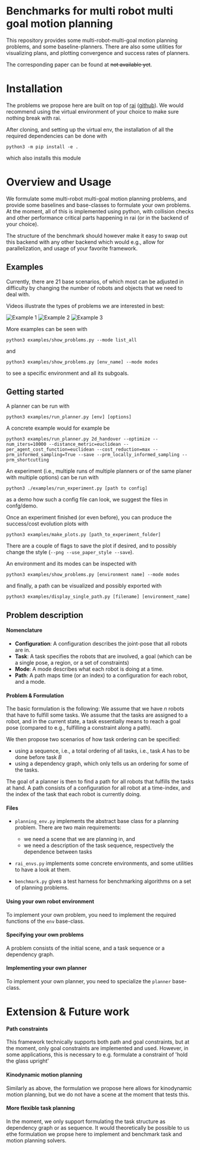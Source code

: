 # Benchmarks for multi robot multi goal motion planning

This repository provides some multi-robot-multi-goal motion planning problems, and some baseline-planners.
There are also some utilities for visualizing plans, and plotting convergence and success rates of planners.

The corresponding paper can be found at ~~not available yet~~.

# Installation
The problems we propose here are built on top of [rai](https://marctoussaint.github.io/robotic/index.html) ([github](https://github.com/MarcToussaint/robotic)). We would recommend using the virtual environment of your choice to make sure nothing break with rai.

After cloning, and setting up the virtual env, the installation of all the required dependencies can be done with

```
python3 -m pip install -e .
```

which also installs this module

# Overview and Usage

We formulate some multi-robot multi-goal motion planning problems, and provide some baselines and base-classes to formulate your own problems.
At the moment, all of this is implemented using python, with collision checks and other performance critical parts happening in rai (or in the backend of your choice).

The structure of the benchmark should however make it easy to swap out this backend with any other backend which would e.g., allow for parallelization, and usage of your favorite framework.

## Examples
Currently, there are 21 base scenarios, of which most can be adjusted in difficulty by changing the number of robots and objects that we need to deal with.

Videos illustrate the types of problems we are interested in best:

![Example 1](assets/box_rearrangement.gif)
![Example 2](assets/box_stacking_four_in_use.gif)
![Example 3](assets/mobile_four_dep.gif)

More examples can be seen with

```
python3 examples/show_problems.py --mode list_all
```

and 

```
python3 examples/show_problems.py [env_name] --mode modes
```

to see a specific environment and all its subgoals.

## Getting started

A planner can be run with 

```
python3 examples/run_planner.py [env] [options]
```

A concrete example would for example be

```
python3 examples/run_planner.py 2d_handover --optimize --num_iters=10000 --distance_metric=euclidean --per_agent_cost_function=euclidean --cost_reduction=max --prm_informed_sampling=True --save --prm_locally_informed_sampling --prm_shortcutting
```

An experiment (i.e., multiple runs of multiple planners or of the same planer with multiple options) can be run with 

```
python3 ./examples/run_experiment.py [path to config]
```

as a demo how such a config file can look, we suggest the files in confg/demo.

Once an experiment finished (or even before), you can produce the success/cost evolution plots with 

```
python3 examples/make_plots.py [path_to_experiment_folder]
```
There are a couple of flags to save the plot if desired, and to possibly change the style (`--png --use_paper_style --save`).

An environment and its modes can be inspected with

```
python3 examples/show_problems.py [environment name] --mode modes
```

and finally, a path can be visualized  and possibly exported with 

```
python3 examples/display_single_path.py [filename] [environment_name]
```

## Problem description

#### Nomenclature

- **Configuration**: A configuration describes the joint-pose that all robots are in.
- **Task**: A task specifies the robots that are involved, a goal (which can be a single pose, a region, or a set of constraints)
- **Mode**: A mode describes what each robot is doing at a time.
- **Path**: A path maps time (or an index) to a configuration for each robot, and a mode.

#### Problem & Formulation

The basic formulation is the following: We assume that we have $n$ robots that have to fulfill some tasks.
We assume that the tasks are assigned to a robot, and in the current state, a task essentially means to reach a goal pose (compared to e.g., fulfilling a constraint along a path).

We then propose two scenarios of how task ordering can be specified:
- using a sequence, i.e., a total ordering of all tasks, i.e., task $A$ has to be done before task $B$
- using a dependency graph, which only tells us an ordering for some of the tasks.

The goal of a planner is then to find a path for all robots that fulfills the tasks at hand.
A path consists of a configuration for all robot at a time-index, and the index of the task that each robot is currently doing.

#### Files

- `planning_env.py` implements the abstract base class for a planning problem.
There are two main requirements:
  - we need a scene that we are planning in, and
  - we need a description of the task sequence, respectively the dependence between tasks

- `rai_envs.py` implements some concrete environments, and some utilities to have a look at them.

- `benchmark.py` gives a test harness for benchmarking algorithms on a set of planning problems.

#### Using your own robot environment

To implement your own problem, you need to implement the required functions of the `env` base-class.

#### Specifying your own problems

A problem consists of the initial scene, and a task sequence or a dependency graph.

#### Implementing your own planner

To implement your own planner, you need to specialize the `planner` base-class.

# Extension & Future work

#### Path constraints
This framework technically supports both path and goal constraints, but at the moment, only goal constraints are implemented and used.
However, in some applications, this is necessary to e.g. formulate a constraint of 'hold the glass upright'

#### Kinodynamic motion planning
Similarly as above, the formulation we propose here allows for kinodynamic motion planning, but we do not have a scene at the moment that tests this.

#### More flexible task planning
In the moment, we only support formulating the task structure as dependency graph or as sequence.
It would theoretically be possible to us ethe formulation we propse here to implement and benchmark task and motion planning solvers.
